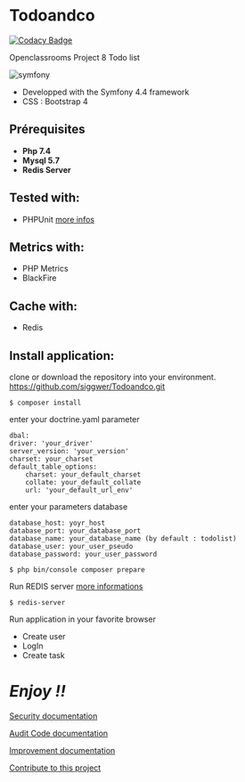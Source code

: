 # Todoandco

[![Codacy Badge](https://app.codacy.com/project/badge/Grade/addb47cedadc4a5f9fe6f2eb8b18379e)](https://www.codacy.com/manual/siggwer/Todoandco?utm_source=github.com&amp;utm_medium=referral&amp;utm_content=siggwer/Todoandco&amp;utm_campaign=Badge_Grade)

Openclassrooms Project 8 Todo list

![symfony](https://symfony.com/logos/symfony_white_02.svg)

* Developped with the Symfony 4.4 framework
* CSS : Bootstrap 4

## Prérequisites
* **Php 7.4**
* **Mysql 5.7**
* **Redis Server**

## Tested with:
- PHPUnit [more infos](https://phpunit.de/)

## Metrics with:
- PHP Metrics
- BlackFire

## Cache with:
- Redis

## Install application:
clone or download the repository into your environment. https://github.com/siggwer/Todoandco.git

```
$ composer install
```

enter your doctrine.yaml parameter
```
dbal:
driver: 'your_driver'
server_version: 'your_version'
charset: your_charset
default_table_options:
    charset: your_default_charset
    collate: your_default_collate
    url: 'your_default_url_env'
```

enter your parameters database
```
database_host: yoyr_host
database_port: your_database_port
database_name: your_database_name (by default : todolist)
database_user: your_user_pseudo
database_password: your_user_password
```
```
$ php bin/console composer prepare
```

Run REDIS server [more informations](https://redis.io/)
```
$ redis-server
```
Run application in your favorite browser

- Create user
- LogIn
- Create task

# *Enjoy !!*

[Security documentation](https://github.com/siggwer/Todoandco/blob/master/docs/audit/S%C3%A9curit%C3%A9/Documentation_securit%C3%A9_de_symfony.pdf)

[Audit Code documentation](https://github.com/siggwer/Todoandco/blob/master/docs/audit/Qualite_et_performance/Audit%20de%20qualit%C3%A9.pdf)

[Improvement documentation](https://github.com/siggwer/Todoandco/blob/master/docs/audit/Qualite_et_performance/Audit_de_qualite_et_amelioration.pdf)

[Contribute to this project](https://github.com/siggwer/Todoandco/blob/master/CONTRIBUTING.md)
